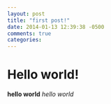 ```yaml
---
layout: post
title: "first post!"
date: 2014-01-13 12:39:38 -0500
comments: true
categories: 
---
```


# Hello world!
__hello world__
_hello world_

